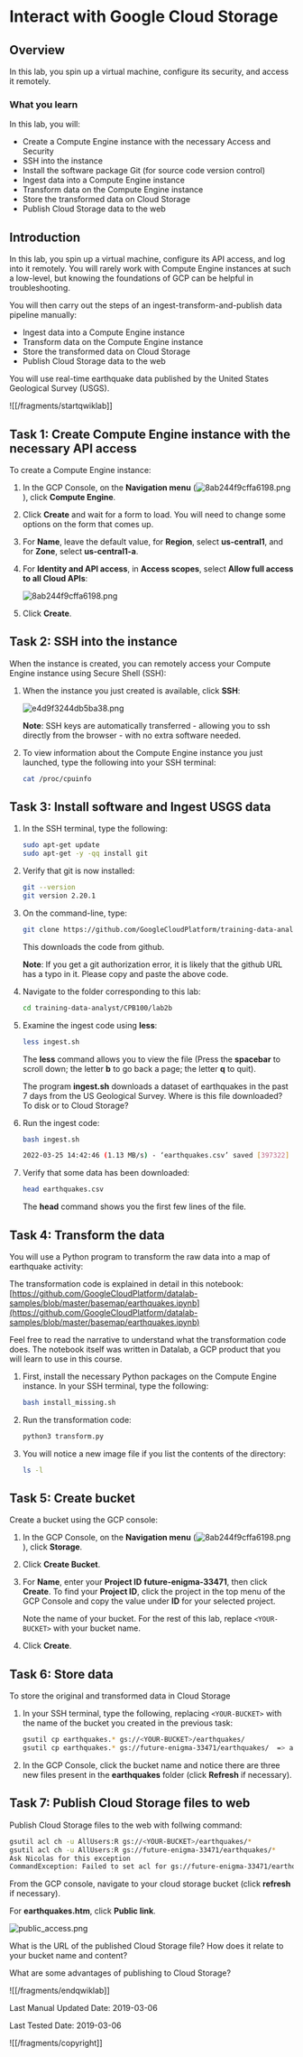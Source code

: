# Interact with Google Cloud Storage  

## Overview

In this lab, you spin up a virtual machine, configure its security, and access it remotely.

### What you learn

In this lab, you will:

* Create a Compute Engine instance with the necessary Access and Security
* SSH into the instance
* Install the software package Git (for source code version control)
* Ingest data into a Compute Engine instance
* Transform data on the Compute Engine instance
* Store the transformed data on Cloud Storage
* Publish Cloud Storage data to the web

## Introduction

In this lab, you spin up a virtual machine, configure its API access, and log into it remotely.  You will rarely work with Compute Engine instances at such a low-level, but knowing the foundations of GCP can be helpful in troubleshooting.

You will then carry out the steps of an ingest-transform-and-publish data pipeline manually:

* Ingest data into a Compute Engine instance
* Transform data on the Compute Engine instance
* Store the transformed data on Cloud Storage
* Publish Cloud Storage data to the web

You will use real-time earthquake data published by the United States Geological Survey (USGS).

![[/fragments/startqwiklab]]

## Task 1: Create Compute Engine instance with the necessary API access

To create a Compute Engine instance:

1. In the GCP Console, on the __Navigation menu__ (![8ab244f9cffa6198.png](img/mainmenu.png)), click __Compute Engine__.

2. Click __Create__ and wait for a form to load. You will need to change some options on the form that comes up.

3. For __Name__, leave the default value, for __Region__, select __us-central1__, and for __Zone__, select __us-central1-a__.

4. For __Identity and API access__, in __Access scopes__, select __Allow full access to all Cloud APIs__:

    ![8ab244f9cffa6198.png](img/8ab244f9cffa6198.png)

5. Click __Create__.

## Task 2: SSH into the instance

When the instance is created, you can remotely access your Compute Engine instance using Secure Shell (SSH):

1. When the instance you just created is available, click __SSH__:

    ![e4d9f3244db5ba38.png](img/e4d9f3244db5ba38.png)

    __Note__: SSH keys are automatically transferred - allowing you to ssh directly from the browser - with no extra software needed.

2. To view information about the Compute Engine instance you just launched, type the following into your SSH terminal:

    ```bash
    cat /proc/cpuinfo
    ```

## Task 3: Install software and Ingest USGS data

1. In the SSH terminal, type the following:

    ```bash
    sudo apt-get update
    sudo apt-get -y -qq install git
    ```

2. Verify that git is now installed:

    ```bash
    git --version
    git version 2.20.1
    ```

3. On the command-line, type:

    ```bash
    git clone https://github.com/GoogleCloudPlatform/training-data-analyst
    ```

    This downloads the code from github.

    __Note__: If you get a git authorization error, it is likely that the github URL has a typo in it.  Please copy and paste the above code.

4. Navigate to the folder corresponding to this lab:

    ```bash
    cd training-data-analyst/CPB100/lab2b
    ```

5. Examine the ingest code using __less__:

    ```bash
    less ingest.sh
    ```

    The __less__ command allows you to view the file (Press the __spacebar__ to scroll down; the letter __b__ to go back a page; the letter __q__ to quit).

    The program __ingest.sh__ downloads a dataset of earthquakes in the past 7 days from the US Geological Survey.  Where is this file downloaded? To disk or to Cloud Storage?

6. Run the ingest code:

    ```bash
    bash ingest.sh
    
    2022-03-25 14:42:46 (1.13 MB/s) - ‘earthquakes.csv’ saved [397322]
    ```

7. Verify that some data has been downloaded:

    ```bash
    head earthquakes.csv
    ```

    The __head__ command shows you the first few lines of the file.

## Task 4: Transform the data

You will use a Python program to transform the raw data into a map of earthquake activity:

The transformation code is explained in detail in this notebook:
[https://github.com/GoogleCloudPlatform/datalab-samples/blob/master/basemap/earthquakes.ipynb](https://github.com/GoogleCloudPlatform/datalab-samples/blob/master/basemap/earthquakes.ipynb)

Feel free to read the narrative to understand what the transformation code does.  The notebook itself was written in Datalab, a GCP product that you will learn to use in this course.

1. First, install the necessary Python packages on the Compute Engine instance. In your SSH terminal, type the following:

    ```bash
    bash install_missing.sh
    ```

2. Run the transformation code:

    ```bash
    python3 transform.py
    ```

3. You will notice a new image file if you list the contents of the directory:

    ```bash
    ls -l
    ```

## Task 5: Create bucket

Create a bucket using the GCP console:

1. In the GCP Console, on the __Navigation menu__ (![8ab244f9cffa6198.png](img/mainmenu.png)), click __Storage__.

2. Click __Create Bucket__.

3. For __Name__, enter your __Project ID__ __future-enigma-33471__, then click __Create__. To find your __Project ID__, click the project in the top menu of the GCP Console and copy the value under __ID__ for your selected project.

    Note the name of your bucket. For the rest of this lab, replace `<YOUR-BUCKET>` with your bucket name.

4. Click __Create__.

## Task 6: Store data

To store the original and transformed data in Cloud Storage

1. In your SSH terminal, type the following, replacing `<YOUR-BUCKET>` with the name of the bucket you created in the previous task:

    ```bash
    gsutil cp earthquakes.* gs://<YOUR-BUCKET>/earthquakes/
    gsutil cp earthquakes.* gs://future-enigma-33471/earthquakes/  => allow us to copy all our earthquakes files in the objects called __earthquakes__ in our bucket
    
    
    ```

2. In the GCP Console, click the bucket name and notice there are three new files present in the __earthquakes__ folder (click __Refresh__ if necessary).

## Task 7: Publish Cloud Storage files to web

 Publish Cloud Storage files to the web with follwing command:

 ```bash
 gsutil acl ch -u AllUsers:R gs://<YOUR-BUCKET>/earthquakes/*
 gsutil acl ch -u AllUsers:R gs://future-enigma-33471/earthquakes/*
 Ask Nicolas for this exception
CommandException: Failed to set acl for gs://future-enigma-33471/earthquakes/earthquakes.csv. Please ensure you have OWNER-role access to this resource.

 ```

 From the GCP console, navigate to your cloud storage bucket (click __refresh__ if necessary).

 For __earthquakes.htm__, click __Public link__.

  ![public_access.png](img/public_access.png)

  What is the URL of the published Cloud Storage file? How does it relate to your bucket name and content?

  What are some advantages of publishing to Cloud Storage?

  ![[/fragments/endqwiklab]]

  Last Manual Updated Date: 2019-03-06

  Last Tested Date: 2019-03-06

  ![[/fragments/copyright]]
